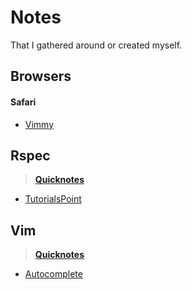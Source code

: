 # Notes
That I gathered around or created myself.

## Browsers

#### Safari
  * [Vimmy](https://github.com/ogirginc/Notes/blob/master/lib/Browsers/Safari/Vimmy.md)

## Rspec
  > **[Quicknotes](https://github.com/ogirginc/Notes/blob/master/lib/Rspec/Quicknotes/README.md)**

* [TutorialsPoint](https://github.com/ogirginc/Notes/blob/master/lib/Rspec/TutorialsPoint/README.md)

## Vim
> **[Quicknotes](https://github.com/ogirginc/Notes/tree/master/lib/Vim)**

* [Autocomplete](https://github.com/ogirginc/Notes/tree/master/lib/Vim#autocomplete)
